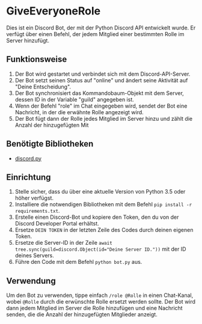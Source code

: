# GiveEveryoneRole

Dies ist ein Discord Bot, der mit der Python Discord API entwickelt wurde. Er verfügt über einen Befehl, der jedem Mitglied einer bestimmten Rolle im Server hinzufügt.

## Funktionsweise

1. Der Bot wird gestartet und verbindet sich mit dem Discord-API-Server.
2. Der Bot setzt seinen Status auf "online" und ändert seine Aktivität auf "Deine Entscheidung".
3. Der Bot synchronisiert das Kommandobaum-Objekt mit dem Server, dessen ID in der Variable "guild" angegeben ist.
4. Wenn der Befehl "role" im Chat eingegeben wird, sendet der Bot eine Nachricht, in der die erwähnte Rolle angezeigt wird.
5. Der Bot fügt dann der Rolle jedes Mitglied im Server hinzu und zählt die Anzahl der hinzugefügten Mit

## Benötigte Bibliotheken

- [discord.py](https://github.com/Rapptz/discord.py)

## Einrichtung

1. Stelle sicher, dass du über eine aktuelle Version von Python 3.5 oder höher verfügst.
2. Installiere die notwendigen Bibliotheken mit dem Befehl `pip install -r requirements.txt`.
3. Erstelle einen Discord-Bot und kopiere den Token, den du von der Discord Developer Portal erhältst.
4. Ersetze `DEIN TOKEN` in der letzten Zeile des Codes durch deinen eigenen Token.
5. Ersetze die Server-ID in der Zeile `await tree.sync(guild=discord.Object(id="Deine Server ID."))` mit der ID deines Servers.
6. Führe den Code mit dem Befehl `python bot.py` aus.

## Verwendung

Um den Bot zu verwenden, tippe einfach `/role @Rolle` in einen Chat-Kanal, wobei `@Rolle` durch die erwünschte Rolle ersetzt werden sollte. Der Bot wird dann jedem Mitglied im Server die Rolle hinzufügen und eine Nachricht senden, die die Anzahl der hinzugefügten Mitglieder anzeigt.
